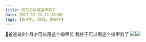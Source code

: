 ```yaml
---
title: 终于可以用指甲剪了
date: 2017-12-31 11:36:00
tags: [指甲剪, 妈妈, 脚趾甲]
---
```

爸爸说9个月才可以用这个指甲剪
我终于可以用这个指甲剪了
![](http://images.dsphoebe.com/IMG_2421.JPG)![](http://images.dsphoebe.com/IMG_2420.JPG)
